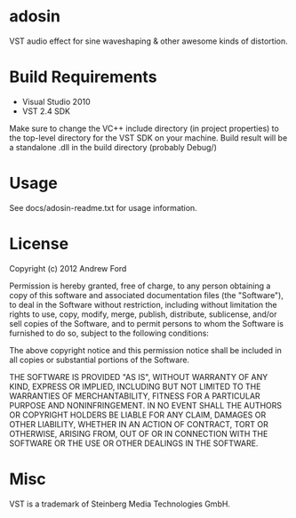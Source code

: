 adosin
======

VST audio effect for sine waveshaping & other awesome kinds of distortion.

Build Requirements
==================

- Visual Studio 2010
- VST 2.4 SDK

Make sure to change the VC++ include directory (in project properties) to the top-level directory for the VST SDK on your machine. Build result will be a standalone .dll in the build directory (probably Debug/)

Usage
=====

See docs/adosin-readme.txt for usage information.

License
=======

Copyright (c) 2012 Andrew Ford

Permission is hereby granted, free of charge, to any person obtaining a copy of this software and associated documentation files (the "Software"), to deal in the Software without restriction, including without limitation the rights to use, copy, modify, merge, publish, distribute, sublicense, and/or sell copies of the Software, and to permit persons to whom the Software is furnished to do so, subject to the following conditions:

The above copyright notice and this permission notice shall be included in all copies or substantial portions of the Software.

THE SOFTWARE IS PROVIDED "AS IS", WITHOUT WARRANTY OF ANY KIND, EXPRESS OR IMPLIED, INCLUDING BUT NOT LIMITED TO THE WARRANTIES OF MERCHANTABILITY, FITNESS FOR A PARTICULAR PURPOSE AND NONINFRINGEMENT. IN NO EVENT SHALL THE AUTHORS OR COPYRIGHT HOLDERS BE LIABLE FOR ANY CLAIM, DAMAGES OR OTHER LIABILITY, WHETHER IN AN ACTION OF CONTRACT, TORT OR OTHERWISE, ARISING FROM, OUT OF OR IN CONNECTION WITH THE SOFTWARE OR THE USE OR OTHER DEALINGS IN THE SOFTWARE.

Misc
====

VST is a trademark of Steinberg Media Technologies GmbH.
